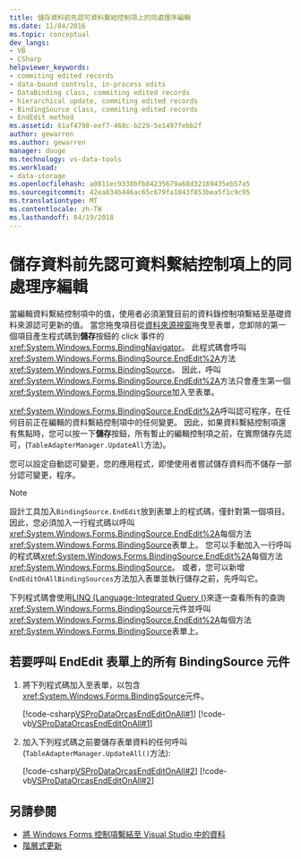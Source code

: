 ```yaml
---
title: 儲存資料前先認可資料繫結控制項上的同處理序編輯
ms.date: 11/04/2016
ms.topic: conceptual
dev_langs:
- VB
- CSharp
helpviewer_keywords:
- commiting edited records
- data-bound controls, in-process edits
- DataBinding class, commiting edited records
- hierarchical update, commiting edited records
- BindingSource class, commiting edited records
- EndEdit method
ms.assetid: 61af4798-eef7-468c-b229-5e1497febb2f
author: gewarren
ms.author: gewarren
manager: douge
ms.technology: vs-data-tools
ms.workload:
- data-storage
ms.openlocfilehash: a0811ec9338bfb84235679a68d32169435eb57a5
ms.sourcegitcommit: 42ea834b446ac65c679fa1043f853bea5f1c9c95
ms.translationtype: MT
ms.contentlocale: zh-TW
ms.lasthandoff: 04/19/2018
---
```

# <a name="commit-in-process-edits-on-data-bound-controls-before-saving-data"></a>儲存資料前先認可資料繫結控制項上的同處理序編輯

當編輯資料繫結控制項中的值，使用者必須瀏覽目前的資料錄控制項繫結至基礎資料來源認可更新的值。 當您拖曳項目從[資料來源視窗](add-new-data-sources.md)拖曳至表單，您卸除的第一個項目產生程式碼到**儲存**按鈕的 click 事件的<xref:System.Windows.Forms.BindingNavigator>。 此程式碼會呼叫<xref:System.Windows.Forms.BindingSource.EndEdit%2A>方法<xref:System.Windows.Forms.BindingSource>。 因此，呼叫<xref:System.Windows.Forms.BindingSource.EndEdit%2A>方法只會產生第一個<xref:System.Windows.Forms.BindingSource>加入至表單。

<xref:System.Windows.Forms.BindingSource.EndEdit%2A>呼叫認可程序，在任何目前正在編輯的資料繫結控制項中的任何變更。 因此，如果資料繫結控制項還有焦點時，您可以按一下**儲存**按鈕，所有暫止的編輯控制項之前，在實際儲存先認可，(`TableAdapterManager.UpdateAll`方法)。

您可以設定自動認可變更，您的應用程式，即使使用者嘗試儲存資料而不儲存一部分認可變更，程序。

> [!NOTE]
> 設計工具加入`BindingSource.EndEdit`放到表單上的程式碼，僅針對第一個項目。 因此，您必須加入一行程式碼以呼叫<xref:System.Windows.Forms.BindingSource.EndEdit%2A>每個方法<xref:System.Windows.Forms.BindingSource>表單上。 您可以手動加入一行呼叫的程式碼<xref:System.Windows.Forms.BindingSource.EndEdit%2A>每個方法<xref:System.Windows.Forms.BindingSource>。 或者，您可以新增`EndEditOnAllBindingSources`方法加入表單並執行儲存之前，先呼叫它。

下列程式碼會使用[LINQ (Language-Integrated Query ()](/dotnet/csharp/linq/)來逐一查看所有的查詢<xref:System.Windows.Forms.BindingSource>元件並呼叫<xref:System.Windows.Forms.BindingSource.EndEdit%2A>每個方法<xref:System.Windows.Forms.BindingSource>表單上。

## <a name="to-call-endedit-for-all-bindingsource-components-on-a-form"></a>若要呼叫 EndEdit 表單上的所有 BindingSource 元件

1.  將下列程式碼加入至表單，以包含<xref:System.Windows.Forms.BindingSource>元件。

     [!code-csharp[VSProDataOrcasEndEditOnAll#1](../data-tools/codesnippet/CSharp/commit-in-process-edits-on-data-bound-controls-before-saving-data_1.cs)]
     [!code-vb[VSProDataOrcasEndEditOnAll#1](../data-tools/codesnippet/VisualBasic/commit-in-process-edits-on-data-bound-controls-before-saving-data_1.vb)]

2.  加入下列程式碼之前要儲存表單資料的任何呼叫 (`TableAdapterManager.UpdateAll()`方法):

     [!code-csharp[VSProDataOrcasEndEditOnAll#2](../data-tools/codesnippet/CSharp/commit-in-process-edits-on-data-bound-controls-before-saving-data_2.cs)]
     [!code-vb[VSProDataOrcasEndEditOnAll#2](../data-tools/codesnippet/VisualBasic/commit-in-process-edits-on-data-bound-controls-before-saving-data_2.vb)]

## <a name="see-also"></a>另請參閱

- [將 Windows Forms 控制項繫結至 Visual Studio 中的資料](../data-tools/bind-windows-forms-controls-to-data-in-visual-studio.md)
- [階層式更新](../data-tools/hierarchical-update.md)